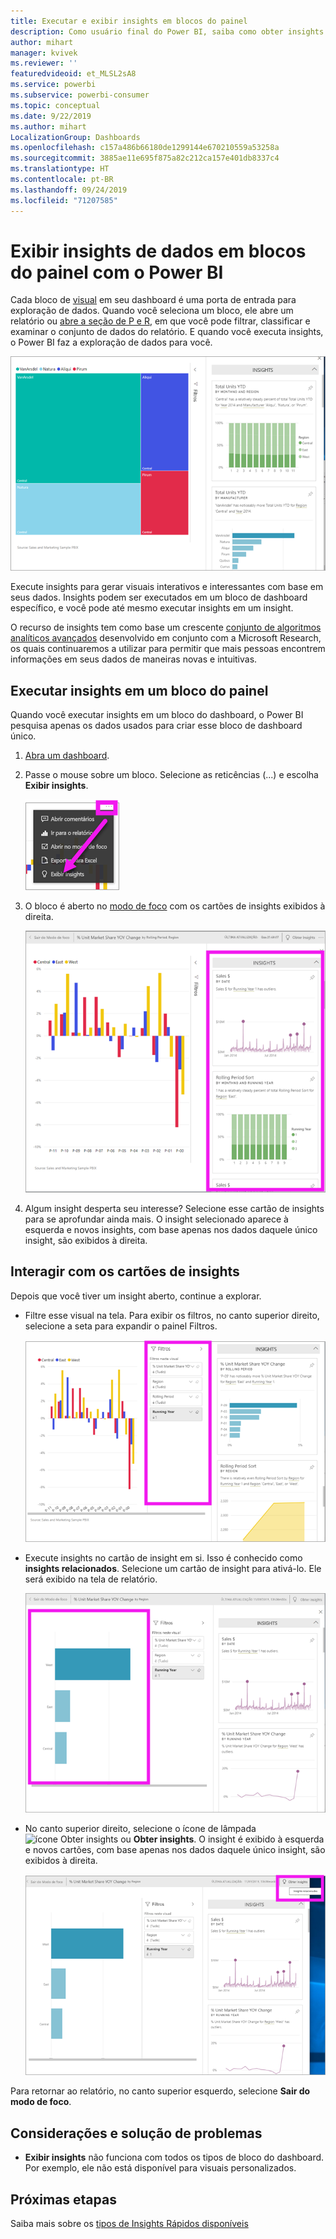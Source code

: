 ```yaml
---
title: Executar e exibir insights em blocos do painel
description: Como usuário final do Power BI, saiba como obter insights sobre seus blocos de painel.
author: mihart
manager: kvivek
ms.reviewer: ''
featuredvideoid: et_MLSL2sA8
ms.service: powerbi
ms.subservice: powerbi-consumer
ms.topic: conceptual
ms.date: 9/22/2019
ms.author: mihart
LocalizationGroup: Dashboards
ms.openlocfilehash: c157a486b66180de1299144e670210559a53258a
ms.sourcegitcommit: 3885ae11e695f875a82c212ca157e401db8337c4
ms.translationtype: HT
ms.contentlocale: pt-BR
ms.lasthandoff: 09/24/2019
ms.locfileid: "71207585"
---
```

# <a name="view-data-insights-on-dashboard-tiles-with-power-bi"></a>Exibir insights de dados em blocos do painel com o Power BI
Cada bloco de [visual](end-user-tiles.md) em seu dashboard é uma porta de entrada para exploração de dados. Quando você seleciona um bloco, ele abre um relatório ou [abre a seção de P e R](end-user-q-and-a.md), em que você pode filtrar, classificar e examinar o conjunto de dados do relatório. E quando você executa insights, o Power BI faz a exploração de dados para você.

![modo de menu de reticências](./media/end-user-insights/power-bi-insight.png)

Execute insights para gerar visuais interativos e interessantes com base em seus dados. Insights podem ser executados em um bloco de dashboard específico, e você pode até mesmo executar insights em um insight.

O recurso de insights tem como base um crescente [conjunto de algoritmos analíticos avançados](end-user-insight-types.md) desenvolvido em conjunto com a Microsoft Research, os quais continuaremos a utilizar para permitir que mais pessoas encontrem informações em seus dados de maneiras novas e intuitivas.

## <a name="run-insights-on-a-dashboard-tile"></a>Executar insights em um bloco do painel
Quando você executar insights em um bloco do dashboard, o Power BI pesquisa apenas os dados usados para criar esse bloco de dashboard único. 

1. [Abra um dashboard](end-user-dashboards.md).
2. Passe o mouse sobre um bloco. Selecione as reticências (...) e escolha **Exibir insights**. 

    ![modo de menu de reticências](./media/end-user-insights/power-bi-hovers.png)


3. O bloco é aberto no [modo de foco](end-user-focus.md) com os cartões de insights exibidos à direita.    
   
    ![Modo de foco](./media/end-user-insights/power-bi-insights-tile.png)    
4. Algum insight desperta seu interesse? Selecione esse cartão de insights para se aprofundar ainda mais. O insight selecionado aparece à esquerda e novos insights, com base apenas nos dados daquele único insight, são exibidos à direita.    

 ## <a name="interact-with-the-insight-cards"></a>Interagir com os cartões de insights
Depois que você tiver um insight aberto, continue a explorar.

   * Filtre esse visual na tela.  Para exibir os filtros, no canto superior direito, selecione a seta para expandir o painel Filtros.

      ![análise de um menu Filtros expandido](./media/end-user-insights/power-bi-filters.png)
   
   * Execute insights no cartão de insight em si. Isso é conhecido como **insights relacionados**. Selecione um cartão de insight para ativá-lo. Ele será exibido na tela de relatório.
   
      ![análise de um menu Filtros expandido](./media/end-user-insights/power-bi-insight-card.png)
   
   * No canto superior direito, selecione o ícone de lâmpada ![ícone Obter insights](./media/end-user-insights/power-bi-bulb-icon.png) ou **Obter insights**. O insight é exibido à esquerda e novos cartões, com base apenas nos dados daquele único insight, são exibidos à direita.
     
     ![barra de menus mostrando o ícone Obter Insights](./media/end-user-insights/power-bi-related.png)
     
Para retornar ao relatório, no canto superior esquerdo, selecione **Sair do modo de foco**.

## <a name="considerations-and-troubleshooting"></a>Considerações e solução de problemas
- **Exibir insights** não funciona com todos os tipos de bloco do dashboard. Por exemplo, ele não está disponível para visuais personalizados.<!--[custom visuals](end-user-custom-visuals.md)-->


## <a name="next-steps"></a>Próximas etapas
Saiba mais sobre os [tipos de Insights Rápidos disponíveis](end-user-insight-types.md)

